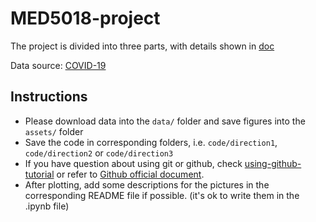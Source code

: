 # MED5018-project

The project is divided into three parts, with details shown in [doc](./MED5018-FinalProject.md)

Data source: [COVID-19](https://github.com/GoogleCloudPlatform/covid-19-open-data/)

## Instructions
- Please download data into the `data/` folder and save figures into the `assets/` folder
- Save the code in corresponding folders, i.e. `code/direction1`, `code/direction2` or `code/direction3`
- If you have question about using git or github, check [using-github-tutorial](using-github-tutorial.md) or refer to [Github official document](https://docs.github.com/zh/get-started/quickstart).
- After plotting, add some descriptions for the pictures in the corresponding README file if possible. (it's ok to write them in the .ipynb file)

